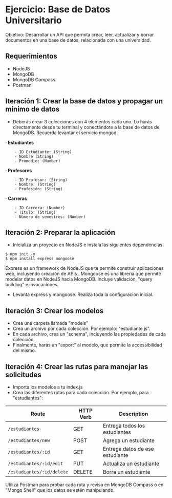 # Ejercicio: Base de Datos Universitario

Objetivo: Desarrollar un API que permita crear, leer, actualizar y borrar documentos en una base de datos, relacionada con una universidad.

## Requerimientos
- NodeJS
- MongoDB
- MongoDB Compass
- Postman


## Iteración 1: Crear la base de datos y propagar un mínimo de datos

- Deberás crear 3 colecciones con 4 elementos cada uno. Lo harás directamente desde tu terminal y conectándote a la base de datos 
de MongoDB. Recuerda levantar el servicio mongod.

· **Estudiantes**
```
    - ID Estudiante: (String)
    - Nombre (String)
    - Promedio: (Number)
```

· **Profesores**
```
    - ID Profesor: (String)
    - Nombre: (String)
    - Profesión: (String) 
```

· **Carreras**
```
    - ID Carrera: (Number)
    - Título: (String)
    - Número de semestres: (Number)
```

## Iteración 2: Preparar la aplicación

- Inicializa un proyecto en NodeJS e instala las siguientes dependencias.

```
$ npm init -y
$ npm install express mongoose
```

Express es un framework de NodeJS que te permite construir aplicaciones web, incluyendo creación de APIs .
Mongoose es una librería que permite modelar datos en NodeJS hacia MongoDB. Incluye validación, "query building" e invocaciones.

- Levanta express y mongoose. Realiza toda la configuración inicial.


## Iteración 3: Crear los modelos

- Crea una carpeta llamada "models" 
- Crea un archivo por cada colección. Por ejemplo: "estudiante.js".
- En cada archivo, crea un "schema", incluyendo las propiedades de cada colección. 
- Finalmente, harás un "export" al modelo, que permite la accessibilidad del mismo.

## Iteración 4: Crear las rutas para manejar las solicitudes

- Importa los modelos a tu index.js
- Crea las diferentes rutas para cada colección. Por ejemplo, para "estudiantes":

|   Route   | HTTP Verb |   Description   |
|-----------|-----------|-----------------|
| `/estudiantes` |    GET    | Entrega todos los estudiantes |
| `/estudiantes/new` |    POST    | Agrega un estudiante |
| `/estudiantes/:id` |    GET    | Entrega datos de ese estudiante |
| `/estudiantes/:id/edit` |    PUT    | Actualiza un estudiante |
| `/estudiantes/:id/delete` |    DELETE    | Borra un estudiante |


Utiliza Postman para probar cada ruta y revisa en MongoDB Compass ó en "Mongo Shell" que los datos se estén manipulando.
